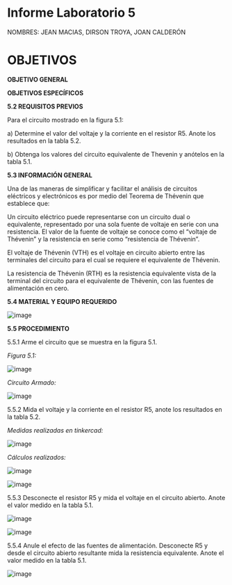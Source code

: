 # Informe Laboratorio 5

NOMBRES: JEAN MACIAS, DIRSON TROYA, JOAN CALDERÓN

# **OBJETIVOS**

**OBJETIVO GENERAL**

**OBJETIVOS ESPECÍFICOS**

**5.2 REQUISITOS PREVIOS**

Para el circuito mostrado en la figura 5.1:

a) Determine el valor del voltaje y la corriente en el resistor R5. Anote los resultados en la tabla 5.2.

b) Obtenga los valores del circuito equivalente de Thevenin y anótelos en la tabla 5.1.

**5.3 INFORMACIÓN GENERAL**

Una de las maneras de simplificar y facilitar el análisis de circuitos eléctricos y
electrónicos es por medio del Teorema de Thévenin que establece que:


Un circuito eléctrico puede representarse con un circuito dual o equivalente,
representado por una sola fuente de voltaje en serie con una resistencia. El valor de la
fuente de voltaje se conoce como el “voltaje de Thévenin” y la resistencia en serie como
“resistencia de Thévenin”.


El voltaje de Thévenin (VTH) es el voltaje en circuito abierto entre las terminales
del circuito para el cual se requiere el equivalente de Thévenin.


La resistencia de Thévenin (RTH) es la resistencia equivalente vista de la terminal
del circuito para el equivalente de Thévenin, con las fuentes de alimentación en cero.

**5.4 MATERIAL Y EQUIPO REQUERIDO**

![image](https://user-images.githubusercontent.com/116774235/210949907-233945bb-e6b8-4b35-ba2f-2fcb2c20f414.png)

**5.5 PROCEDIMIENTO**

5.5.1 Arme el circuito que se muestra en la figura 5.1.

*Figura 5.1:*

![image](https://user-images.githubusercontent.com/116774235/210950221-55b24199-8098-4752-a15e-95b3c81ff8f0.png)

*Circuito Armado:*

![image](https://user-images.githubusercontent.com/116774235/210950456-edd007f6-c3f0-444a-8080-fa6436ae8ece.png)

5.5.2 Mida el voltaje y la corriente en el resistor R5, anote los resultados en la tabla 5.2.

*Medidas realizadas en tinkercad:*

![image](https://user-images.githubusercontent.com/116774235/210950795-b2b7e604-a6f9-444f-8f9d-c0736db6a032.png)

*Cálculos realizados:*

![image](https://user-images.githubusercontent.com/116774235/211015616-8e8cb35b-eb11-4414-95da-baecc5af601c.png)

![image](https://user-images.githubusercontent.com/116774235/211015678-a7882514-5d2f-42ec-803c-719c5a5e1ed0.png)

5.5.3 Desconecte el resistor R5 y mida el voltaje en el circuito abierto. Anote el valor
medido en la tabla 5.1.

![image](https://user-images.githubusercontent.com/116774235/211017720-fe0d9b81-9731-4898-bcfc-07c09e94f691.png)

![image](https://user-images.githubusercontent.com/116774235/211017792-9c1941ea-b0c3-4a31-a867-33e19a45442b.png)

5.5.4 Anule el efecto de las fuentes de alimentación. Desconecte R5 y desde el circuito
abierto resultante mida la resistencia equivalente. Anote el valor medido en la tabla 5.1.

![image](https://user-images.githubusercontent.com/116774235/211018829-9993b4b9-ba14-429f-858d-8db476f158f1.png)

